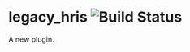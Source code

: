 legacy_hris ![Build Status](https://travis-ci.org/appdevdesigns/legacy_hris.png)
================

A new plugin.